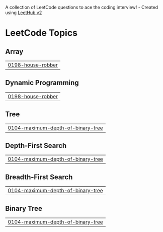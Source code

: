 A collection of LeetCode questions to ace the coding interview! - Created using [LeetHub v2](https://github.com/arunbhardwaj/LeetHub-2.0)
<!---LeetCode Topics Start-->
# LeetCode Topics
## Array
|  |
| ------- |
| [0198-house-robber](https://github.com/Leechaeun1/Algo_with_LeetCode/tree/master/0198-house-robber) |
## Dynamic Programming
|  |
| ------- |
| [0198-house-robber](https://github.com/Leechaeun1/Algo_with_LeetCode/tree/master/0198-house-robber) |
## Tree
|  |
| ------- |
| [0104-maximum-depth-of-binary-tree](https://github.com/Leechaeun1/Algo_with_LeetCode/tree/master/0104-maximum-depth-of-binary-tree) |
## Depth-First Search
|  |
| ------- |
| [0104-maximum-depth-of-binary-tree](https://github.com/Leechaeun1/Algo_with_LeetCode/tree/master/0104-maximum-depth-of-binary-tree) |
## Breadth-First Search
|  |
| ------- |
| [0104-maximum-depth-of-binary-tree](https://github.com/Leechaeun1/Algo_with_LeetCode/tree/master/0104-maximum-depth-of-binary-tree) |
## Binary Tree
|  |
| ------- |
| [0104-maximum-depth-of-binary-tree](https://github.com/Leechaeun1/Algo_with_LeetCode/tree/master/0104-maximum-depth-of-binary-tree) |
<!---LeetCode Topics End-->